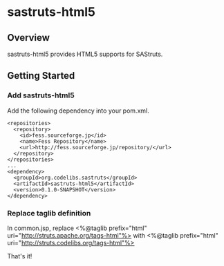 sastruts-html5
=============

Overview
-------------

sastruts-html5 provides HTML5 supports for SAStruts.

Getting Started
-------------

### Add sastruts-html5

Add the following dependency into your pom.xml.

    <repositories>
      <repository>
        <id>fess.sourceforge.jp</id>
        <name>Fess Repository</name>
        <url>http://fess.sourceforge.jp/repository/</url>
      </repository>
    </repositories>
    ...
    <dependency>
      <groupId>org.codelibs.sastruts</groupId>
      <artifactId>sastruts-html5</artifactId>
      <version>0.1.0-SNAPSHOT</version>
    </dependency>

### Replace taglib definition

In common.jsp, replace
    <%@taglib prefix="html" uri="http://struts.apache.org/tags-html"%>
with
    <%@taglib prefix="html" uri="http://struts.codelibs.org/tags-html"%>

That's it!
